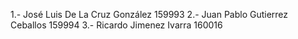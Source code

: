 1.- José Luis De La Cruz González 159993
2.- Juan Pablo Gutierrez Ceballos 159994 
3.- Ricardo Jimenez Ivarra 160016

